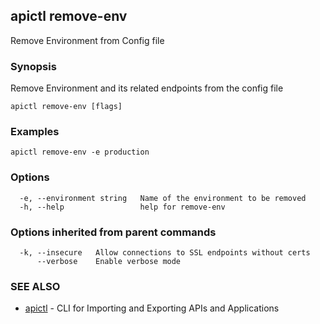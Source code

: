 ## apictl remove-env

Remove Environment from Config file

### Synopsis


Remove Environment and its related endpoints from the config file

```
apictl remove-env [flags]
```

### Examples

```
apictl remove-env -e production
```

### Options

```
  -e, --environment string   Name of the environment to be removed
  -h, --help                 help for remove-env
```

### Options inherited from parent commands

```
  -k, --insecure   Allow connections to SSL endpoints without certs
      --verbose    Enable verbose mode
```

### SEE ALSO
* [apictl](apictl.md)	 - CLI for Importing and Exporting APIs and Applications

